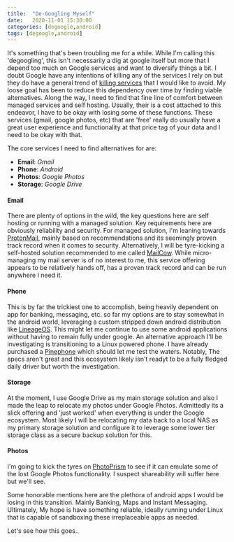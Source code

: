 ```yaml
---
title:  "De-Googling Myself"
date:   2020-11-01 15:30:00
categories: [degoogle,android]
tags: [degoogle,android]
---
```

It's something that's been troubling me for a while.  While I'm calling this 'degoogling', this isn't necessarily a dig at google itself but more that I depend too much on Google services and want to diversify things a bit.  I doubt Google have any intentions of killing any of the services I rely on but they do have a general trend of [killing services](https://killedbygoogle.com/) that I would like to avoid.   My loose goal has been to reduce this dependency over time by finding viable alternatives.  Along the way, I need to find that fine line of comfort between managed services and self hosting.  Usually, their is a cost attached to this endeavor, I have to be okay with losing some of these functions.  These services (gmail, google photos, etc) that are 'free' really do usually have a great user experience and functionality at that price tag of your data and I need to be okay with that.

The core services I need to find alternatives for are:
- **Email**: *Gmail*
- **Phone**: *Android*
- **Photos**: *Google Photos*
- **Storage**: *Google Drive*

#### **Email**
There are plenty of options in the wild, the key questions here are self hosting or running with a managed solution.  Key requirements here are obviously reliability and security.  For managed solution, I'm leaning towards [ProtonMail](https://protonmail.com/), mainly based on recommendations and its seemingly proven track record when it comes to security.  Alternatively, I will be tyre-kicking a self-hosted solution recommended to me called [MailCow](https://mailcow.email/).  While micro-managing my mail server is of no interest to me, this service offering appears to be relatively hands off, has a proven track record and can be run anywhere I need it.

#### **Phone**
This is by far the trickiest one to accomplish, being heavily dependent on app for banking, messaging, etc.  so far my options are to stay somewhat in the android world, leveraging a custom stripped down android distribution like [LineageOS](https://lineageos.org/).  This might let me continue to use some android applications without having to remain fully under google. An alternative approach I'll be investigating is transitioning to a Linux powered phone. I have already purchased a [Pinephone](https://www.pine64.org/pinephone/) which should let me test the waters.  Notably, The specs aren't great and this ecosystem likely isn't readyt to be a fully fledged daily driver but worth the investigation.

#### **Storage**
At the moment, I use Google Drive as my main storage solution and also I made the leap to relocate my photos under Google Photos. Admittedly its a slick offering and 'just worked' when everything is under the Google ecosystem.  Most likely I will be relocating my data back to a local NAS as my primary storage solution and configure it to leverage some lower tier storage class as a secure backup solution for this.  

#### **Photos**
I'm going to kick the tyres on [PhotoPrism](https://github.com/photoprism/photoprism) to see if it can emulate some of the lost Google Photos functionality.  I suspect shareability will suffer here but we'll see.

Some honorable mentions here are the plethora of android apps I would be losing in this transition. Mainly Banking, Maps and Instant Messaging. Ultimately, My hope is have something reliable, ideally running under Linux that is capable of sandboxing these irreplaceable apps as needed.

Let's see how this goes..